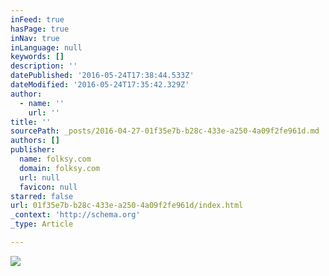 ```yaml
---
inFeed: true
hasPage: true
inNav: true
inLanguage: null
keywords: []
description: ''
datePublished: '2016-05-24T17:38:44.533Z'
dateModified: '2016-05-24T17:35:42.329Z'
author:
  - name: ''
    url: ''
title: ''
sourcePath: _posts/2016-04-27-01f35e7b-b28c-433e-a250-4a09f2fe961d.md
authors: []
publisher:
  name: folksy.com
  domain: folksy.com
  url: null
  favicon: null
starred: false
url: 01f35e7b-b28c-433e-a250-4a09f2fe961d/index.html
_context: 'http://schema.org'
_type: Article

---
```

![](https://s3-us-west-2.amazonaws.com/the-grid-img/p/19c6a918ab135f0ba26664772afe497dc7f68485.jpg)